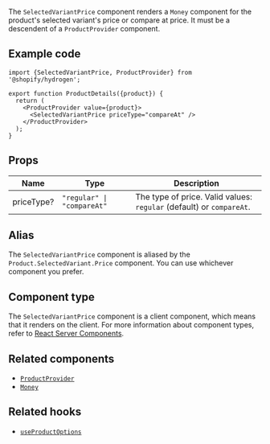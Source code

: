 <!-- This file is generated from source code in the Shopify/hydrogen repo. Edit the files in /packages/hydrogen/src/components/SelectedVariantPrice and run 'yarn generate-docs' at the root of this repo. For more information, refer to https://github.com/Shopify/shopify-dev/blob/main/content/internal/operations/hydrogen-reference-docs.md. -->

The `SelectedVariantPrice` component renders a `Money` component for the product's selected variant's price or compare at price.
It must be a descendent of a `ProductProvider` component.

## Example code

```tsx
import {SelectedVariantPrice, ProductProvider} from '@shopify/hydrogen';

export function ProductDetails({product}) {
  return (
    <ProductProvider value={product}>
      <SelectedVariantPrice priceType="compareAt" />
    </ProductProvider>
  );
}
```

## Props

| Name       | Type                                      | Description                                                          |
| ---------- | ----------------------------------------- | -------------------------------------------------------------------- |
| priceType? | <code>"regular" &#124; "compareAt"</code> | The type of price. Valid values: `regular` (default) or `compareAt`. |

## Alias

The `SelectedVariantPrice` component is aliased by the `Product.SelectedVariant.Price` component. You can use whichever component you prefer.

## Component type

The `SelectedVariantPrice` component is a client component, which means that it renders on the client. For more information about component types, refer to [React Server Components](/custom-storefronts/hydrogen/framework/react-server-components).

## Related components

- [`ProductProvider`](/api/hydrogen/components/product-variant/productprovider)
- [`Money`](/api/hydrogen/components/primitive/money)

## Related hooks

- [`useProductOptions`](/api/hydrogen/hooks/product-variant/useproductoptions)
